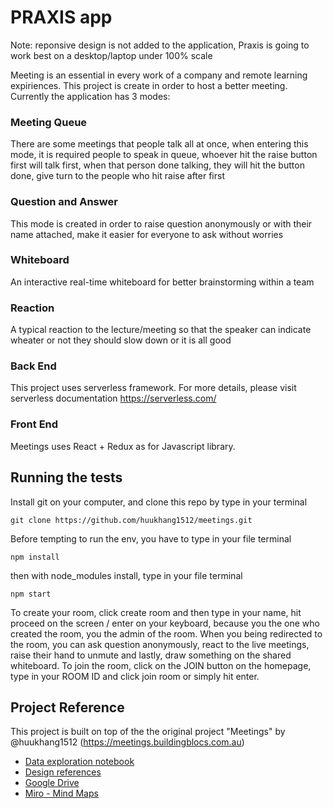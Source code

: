 # PRAXIS app
Note: reponsive design is not added to the application, Praxis is going to work best on a desktop/laptop under 100% scale

Meeting is an essential in every work of a company and remote learning expiriences. This project is create in order to host a better meeting. Currently the application has 3 modes:
### Meeting Queue
There are some meetings that people talk all at once, when entering this mode, it is required people to speak in queue, whoever hit the raise button first will talk first, when that person done talking, they will hit the button done, give turn to the people who hit raise after
first
### Question and Answer
This mode is created in order to raise question anonymously or with their name attached, make it easier for everyone to ask without worries
### Whiteboard
An interactive real-time whiteboard for better brainstorming within a team

### Reaction
A typical reaction to the lecture/meeting so that the speaker can indicate wheater or not they should slow down or it is all good
### Back End
This project uses serverless framework. For more details, please visit serverless documentation https://serverless.com/

### Front End
Meetings uses React + Redux as for Javascript library.

## Running the tests
Install git on your computer, and clone this repo by type in your terminal 
```
git clone https://github.com/huukhang1512/meetings.git
```
Before tempting to run the env, you have to type in your file terminal
```
npm install
```
then with node_modules install, type in your file terminal
```
npm start
```
To create your room, click create room and then type in your name, hit proceed on the screen / enter on your keyboard, because you the one who created the room, you the admin of the room.
When you being redirected to the room, you can ask question anonymously, react to the live meetings, raise their hand to unmute and lastly, draw something on the shared whiteboard. 
To join the room, click on the JOIN button on the homepage, type in your ROOM ID and click join room or simply hit enter.

## Project Reference

This project is built on top of the the original project "Meetings" by @huukhang1512 (https://meetings.buildingblocs.com.au)

- [Data exploration notebook](https://www.kaggle.com/junjimoey/online-learning-eda)
- [Design references](https://docs.google.com/document/d/1iaCGcQx1znO6I6qA_LVYd66oPYXwkbTDfx7LpxG707c/edit)
- [Google Drive](https://drive.google.com/drive/folders/1-lMj7fKsYCpq8MrDduNFBstJbR7x-6XA?usp=sharing)
- [Miro - Mind Maps](https://miro.com/welcomeonboard/b1FhMWh6WVRKU1p6RGlDYzRUR3Uxc2VSTjZCWDRVVEFKMWtWVWx5NnpWNjVoZWN4TlMzTUJrY0RMQnVTOUtnN3wzMDc0NDU3MzUwMTAzNDY2MDE0)

